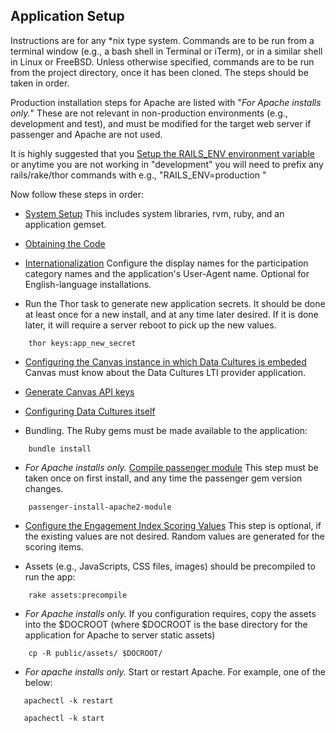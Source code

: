 ## Application Setup

Instructions are for any *nix type system.  Commands are to be run from a terminal window (e.g., a bash shell in Terminal or iTerm), or in a similar shell in Linux or FreeBSD.  Unless otherwise specified, commands are to be run from the project directory, once it has been cloned.  The steps should be taken in order.

Production installation steps for Apache are listed with "_For Apache installs only._"  These are not relevant in non-production environments (e.g., development and test), and must be modified for the target web server if passenger and Apache are not used.

It is highly suggested that you [Setup the RAILS_ENV environment variable](Setting-up-the-RAILS_ENV-environment-variable-in-the-shell) or anytime you are not working in "development" you will need to prefix any rails/rake/thor commands with e.g., "RAILS_ENV=production "

Now follow these steps in order:

* [System Setup](system_setup.md) This includes system libraries, rvm, ruby, and an application gemset.

* [Obtaining the Code](Obtain-the-Code)

* [Internationalization](Internationalization) Configure the display names for the participation category names and the application's User-Agent name.  Optional for English-language installations.

* Run the Thor task to generate new application secrets.  It should be done at least once for a new install, and at any time later desired.  If it is done later, it will require a server reboot to pick up the new values.
```shell
    thor keys:app_new_secret
```

* [Configuring the Canvas instance in which Data Cultures is embeded](Canvas-Configuration) Canvas must know about the Data Cultures LTI provider application.

* [Generate Canvas API keys](API-key-generation)

* [Configuring Data Cultures itself](DataCultures-Configuration)

* Bundling.  The Ruby gems must be made available to the application:

```shell
    bundle install
```

* _For Apache installs only._ [Compile passenger module](Phusion-Passenger-for-Apache-compilation) This step must be taken once on first install, and any time the passenger gem version changes.

```shell
    passenger-install-apache2-module
```

* [Configure the Engagement Index Scoring Values](Configure-the-Engagement-Index-Scoring-Values) This step is optional, if the existing values are not desired.  Random values are generated for the scoring items.

* Assets (e.g., JavaScripts, CSS files, images) should be precompiled to run the app:

```shell
    rake assets:precompile
```
* _For Apache installs only._ If you configuration requires, copy the assets into the $DOCROOT (where $DOCROOT is the base directory for the application for Apache to server static assets)

```shell
    cp -R public/assets/ $DOCROOT/
```
* _For apache installs only._  Start or restart Apache.  For example, one of the below:

```shell
   apachectl -k restart

   apachectl -k start
```

